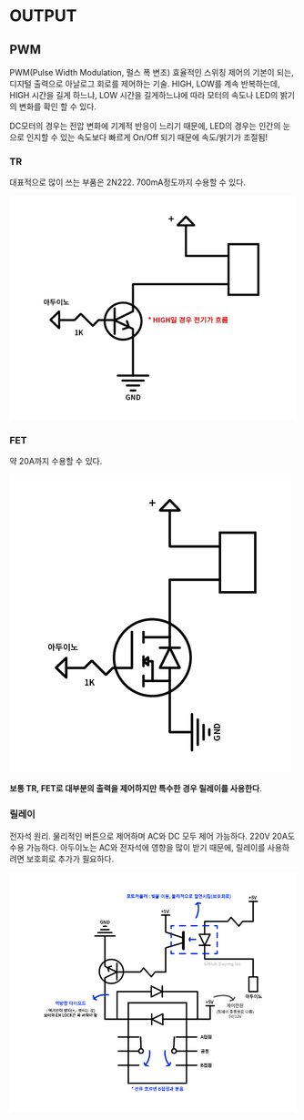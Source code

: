 # OUTPUT

## PWM

PWM(Pulse Width Modulation, 펄스 폭 변조) 효율적인 스위칭 제어의 기본이 되는, 디지털 출력으로 아날로그 회로를 제어하는 기술. HIGH, LOW를 계속 반복하는데, HIGH 시간을 길게 하느냐, LOW 시간을 길게하느냐에 따라 모터의 속도나 LED의 밝기의 변화를 확인 할 수 있다.

DC모터의 경우는 전압 변화에 기계적 반응이 느리기 때문에, LED의 경우는 인간의 눈으로 인지할 수 있는 속도보다 빠르게 On/Off 되기 때문에 속도/밝기가 조절됨!

### TR

대표적으로 많이 쓰는 부품은 2N222. 700mA정도까지 수용할 수 있다.

![TR](https://github.com/nyong-lab/TIL/blob/master/Image/TR.jpg) 

### FET

약 20A까지 수용할 수 있다.

![FET](https://github.com/nyong-lab/TIL/blob/master/Image/FET.jpg) 

**보통 TR, FET로 대부분의 출력을 제어하지만 특수한 경우 릴레이를 사용한다**.

### 릴레이

전자석 원리. 물리적인 버튼으로 제어하며 AC와 DC 모두 제어 가능하다. 220V 20A도 수용 가능하다. 아두이노는 AC와 전자석에 영향을 많이 받기 때문에, 릴레이를 사용하려면 보호회로 추가가 필요하다.

![RELAY](https://github.com/nyong-lab/TIL/blob/master/Image/RELAY.jpg) 

